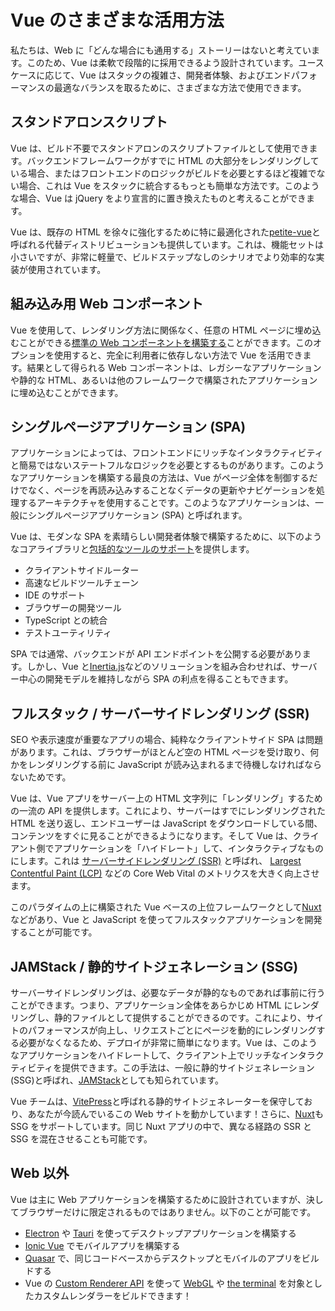 # Vue のさまざまな活用方法

私たちは、Web に「どんな場合にも通用する」ストーリーはないと考えています。このため、Vue は柔軟で段階的に採用できるよう設計されています。ユースケースに応じて、Vue はスタックの複雑さ、開発者体験、およびエンドパフォーマンスの最適なバランスを取るために、さまざまな方法で使用できます。

## スタンドアロンスクリプト

Vue は、ビルド不要でスタンドアロンのスクリプトファイルとして使用できます。バックエンドフレームワークがすでに HTML の大部分をレンダリングしている場合、またはフロントエンドのロジックがビルドを必要とするほど複雑でない場合、これは Vue をスタックに統合するもっとも簡単な方法です。このような場合、Vue は jQuery をより宣言的に置き換えたものと考えることができます。

Vue は、既存の HTML を徐々に強化するために特に最適化された[petite-vue](https://github.com/vuejs/petite-vue)と呼ばれる代替ディストリビューションも提供しています。これは、機能セットは小さいですが、非常に軽量で、ビルドステップなしのシナリオでより効率的な実装が使用されています。

## 組み込み用 Web コンポーネント

Vue を使用して、レンダリング方法に関係なく、任意の HTML ページに埋め込むことができる[標準の Web コンポーネントを構築する](/guide/extras/web-components)ことができます。このオプションを使用すると、完全に利用者に依存しない方法で Vue を活用できます。結果として得られる Web コンポーネントは、レガシーなアプリケーションや静的な HTML、あるいは他のフレームワークで構築されたアプリケーションに埋め込むことができます。

## シングルページアプリケーション (SPA)

アプリケーションによっては、フロントエンドにリッチなインタラクティビティと簡易ではないステートフルなロジックを必要とするものがあります。このようなアプリケーションを構築する最良の方法は、Vue がページ全体を制御するだけでなく、ページを再読み込みすることなくデータの更新やナビゲーションを処理するアーキテクチャを使用することです。このようなアプリケーションは、一般にシングルページアプリケーション (SPA) と呼ばれます。

Vue は、モダンな SPA を素晴らしい開発者体験で構築するために、以下のようなコアライブラリと[包括的なツールのサポート](/guide/scaling-up/tooling)を提供します。

- クライアントサイドルーター
- 高速なビルドツールチェーン
- IDE のサポート
- ブラウザーの開発ツール
- TypeScript との統合
- テストユーティリティ

SPA では通常、バックエンドが API エンドポイントを公開する必要があります。しかし、Vue と[Inertia.js](https://inertiajs.com)などのソリューションを組み合わせれば、サーバー中心の開発モデルを維持しながら SPA の利点を得ることもできます。

## フルスタック / サーバーサイドレンダリング (SSR)

SEO や表示速度が重要なアプリの場合、純粋なクライアントサイド SPA は問題があります。これは、ブラウザーがほとんど空の HTML ページを受け取り、何かをレンダリングする前に JavaScript が読み込まれるまで待機しなければならないためです。

Vue は、Vue アプリをサーバー上の HTML 文字列に「レンダリング」するための一流の API を提供します。これにより、サーバーはすでにレンダリングされた HTML を送り返し、エンドユーザーは JavaScript をダウンロードしている間、コンテンツをすぐに見ることができるようになります。そして Vue は、クライアント側でアプリケーションを「ハイドレート」して、インタラクティブなものにします。これは [サーバーサイドレンダリング (SSR)](/guide/scaling-up/ssr) と呼ばれ、 [Largest Contentful Paint (LCP)](https://web.dev/lcp/) などの Core Web Vital のメトリクスを大きく向上させます。

このパラダイムの上に構築された Vue ベースの上位フレームワークとして[Nuxt](https://v3.nuxtjs.org/)などがあり、Vue と JavaScript を使ってフルスタックアプリケーションを開発することが可能です。

## JAMStack / 静的サイトジェネレーション (SSG)

サーバーサイドレンダリングは、必要なデータが静的なものであれば事前に行うことができます。つまり、アプリケーション全体をあらかじめ HTML にレンダリングし、静的ファイルとして提供することができるのです。これにより、サイトのパフォーマンスが向上し、リクエストごとにページを動的にレンダリングする必要がなくなるため、デプロイが非常に簡単になります。Vue は、このようなアプリケーションをハイドレートして、クライアント上でリッチなインタラクティビティを提供できます。この手法は、一般に静的サイトジェネレーション (SSG)と呼ばれ、[JAMStack](https://jamstack.org/what-is-jamstack/)としても知られています。

Vue チームは、[VitePress](https://vitepress.vuejs.org/)と呼ばれる静的サイトジェネレーターを保守しており、あなたが今読んでいるこの Web サイトを動かしています！さらに、[Nuxt](https://v3.nuxtjs.org/)も SSG をサポートしています。同じ Nuxt アプリの中で、異なる経路の SSR と SSG を混在させることも可能です。

## Web 以外

Vue は主に Web アプリケーションを構築するために設計されていますが、決してブラウザーだけに限定されるものではありません。以下のことが可能です。

- [Electron](https://www.electronjs.org/) や [Tauri](https://tauri.studio/en/) を使ってデスクトップアプリケーションを構築する
- [Ionic Vue](https://ionicframework.com/docs/vue/overview) でモバイルアプリを構築する
- [Quasar](https://quasar.dev/) で、同じコードベースからデスクトップとモバイルのアプリをビルドする
- Vue の [Custom Renderer API](/api/custom-renderer) を使って [WebGL](https://troisjs.github.io/) や [the terminal](https://github.com/ycmjason/vuminal) を対象としたカスタムレンダラーをビルドできます！
